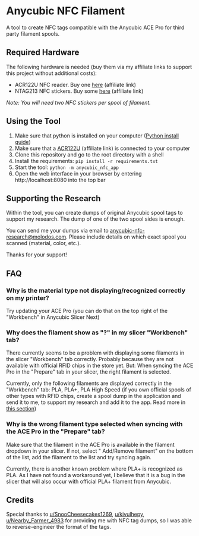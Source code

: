 # Anycubic NFC Filament

A tool to create NFC tags compatible with the Anycubic ACE Pro for third party filament spools.

## Required Hardware

The following hardware is needed (buy them via my affiliate links to support this project without additional costs):

- ACR122U NFC reader. Buy one [here](https://amzn.to/4h24oZQ) (affiliate link)
- NTAG213 NFC stickers. Buy some [here](https://amzn.to/4kzatQm) (affiliate link)

*Note: You will need two NFC stickers per spool of filament.*

## Using the Tool

1) Make sure that python is installed on your
   computer ([Python install guide](https://realpython.com/installing-python/))
2) Make sure that a [ACR122U](https://amzn.to/4h24oZQ) (affiliate link) is connected to your computer
3) Clone this repository and go to the root directory with a shell
4) Install the requirements: `pip install -r requirements.txt`
5) Start the tool: `python -m anycubic_nfc_app`
6) Open the web interface in your browser by entering http://localhost:8080 into the top bar

## Supporting the Research

Within the tool, you can create dumps of original Anycubic spool tags to support my research. The dump of one of the two
spool sides is enough.

You can send me your dumps via email
to [anycubic-nfc-research@molodos.com](mailto:anycubic-nfc-research@molodos.com?subject=Anycubic%20NFC%20Tag%20Research&body=Material%20(e.g.%20%22PLA%2B%22)%3A%0AColor%20(e.g.%20%22Pearl%20Black%22)%3A%0AAdditional%20information%3A%0A%0A(please%20don't%20forget%20to%20attach%20the%20dump%20file)).
Please include details on which exact spool you scanned (material, color, etc.).

Thanks for your support!

## FAQ

### Why is the material type not displaying/recognized correctly on my printer?

Try updating your ACE Pro (you can do that on the top right of the "Workbench" in Anycubic Slicer Next)

### Why does the filament show as "?" in my slicer "Workbench" tab?

There currently seems to be a problem with displaying some filaments in the slicer "Workbench" tab correctly. Probably
because they are not available with official RFID chips in the store yet. But: When syncing the ACE Pro in the "Prepare"
tab in your slicer, the right filament is selected.

Currently, only the following filaments are displayed correctly in the "Workbench" tab: PLA, PLA+, PLA High Speed (if
you own official spools of other types with RFID chips, create a spool dump in the application and send it to me, to
support my research and add it to the app. Read more in [this section](#supporting-the-research))

### Why is the wrong filament type selected when syncing with the ACE Pro in the "Prepare" tab?

Make sure that the filament in the ACE Pro is available in the filament dropdown in your slicer. If not, select "
Add/Remove filament" on the bottom of the list, add the filament to the list and try syncing again.

Currently, there is another known problem where PLA+ is recognized as PLA. As I have not found a workaround yet, I
believe that it is a bug in the slicer that will also occur with official PLA+ filament from Anycubic.

## Credits

Special thanks
to [u/SnooCheesecakes1269](https://www.reddit.com/user/SnooCheesecakes1269/), [u/kivulhepy](https://www.reddit.com/user/kivulhepy/), [u/Nearby_Farmer_4983](https://www.reddit.com/user/Nearby_Farmer_4983/)
for providing me with NFC tag dumps, so I was able to reverse-engineer the format of the tags.
